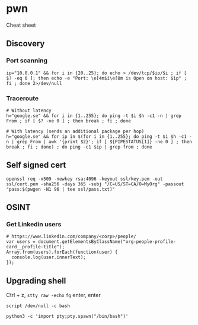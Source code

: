 # pwn
Cheat sheet

## Discovery
### Port scanning
```
ip="10.0.0.1" && for i in {20..25}; do echo > /dev/tcp/$ip/$i ; if [ $? -eq 0 ]; then echo -e "Port: \e[4m$i\e[0m is Open on host: $ip" ; fi ; done 2>/dev/null
```

### Traceroute
```
# Without latency
h="google.se" && for i in {1..255}; do ping -t $i $h -c1 -n | grep From ; if [ $? -ne 0 ] ; then break ; fi ; done

# With latency (sends an additional package per hop)
h="google.se" && for ip in $(for i in {1..255}; do ping -t $i $h -c1 -n | grep From | awk '{print $2}'; if [ ${PIPESTATUS[1]} -ne 0 ] ; then break ; fi ; done) ; do ping -c1 $ip | grep from ; done
```

## Self signed cert
```
openssl req -x509 -newkey rsa:4096 -keyout ssl/key.pem -out ssl/cert.pem -sha256 -days 365 -subj "/C=US/ST=CA/O=MyOrg" -passout "pass:$(pwgen -N1 96 | tee ssl/pass.txt)"
```

## OSINT
### Get Linkedin users
```
# https://www.linkedin.com/company/<corp>/people/
var users = document.getElementsByClassName("org-people-profile-card__profile-title");
Array.from(users).forEach(function(user) {
  console.log(user.innerText);
});
```

## Upgrading shell
Ctrl + z, `stty raw -echo` `fg` enter, enter
```
script /dev/null -c bash
```
```
python3 -c 'import pty;pty.spawn("/bin/bash")'
```
